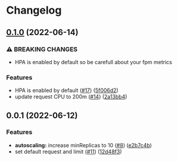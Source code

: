 # Changelog

## [0.1.0](https://github.com/jycamier/helm-auto-release-test/compare/base-chart-2-v0.0.1...base-chart-2-v0.1.0) (2022-06-14)


### ⚠ BREAKING CHANGES

* HPA is enabled by default so be carefull about your fpm metrics

### Features

* HPA is enabled by default ([#17](https://github.com/jycamier/helm-auto-release-test/issues/17)) ([5f006d2](https://github.com/jycamier/helm-auto-release-test/commit/5f006d28eb7566751efd5cdcd07a1fc21477377a))
* update request CPU to 200m ([#14](https://github.com/jycamier/helm-auto-release-test/issues/14)) ([2a13bb4](https://github.com/jycamier/helm-auto-release-test/commit/2a13bb4e5f7cec84b32cc9b1f42f5fabb8f69492))

## 0.0.1 (2022-06-12)


### Features

* **autoscaling:** increase minReplicas to 10 ([#8](https://github.com/jycamier/helm-auto-release-test/issues/8)) ([e2b7c4b](https://github.com/jycamier/helm-auto-release-test/commit/e2b7c4bb7c7d7bc53d841f477b4e068d06f82405))
* set default request and limit ([#11](https://github.com/jycamier/helm-auto-release-test/issues/11)) ([12d48f3](https://github.com/jycamier/helm-auto-release-test/commit/12d48f33090daeac9195c24974354d688be9d1df))
